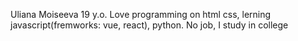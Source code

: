Uliana Moiseeva 19 y.o.
Love programming on html css, lerning javascript(fremworks: vue, react), python.
No job, I study in college
